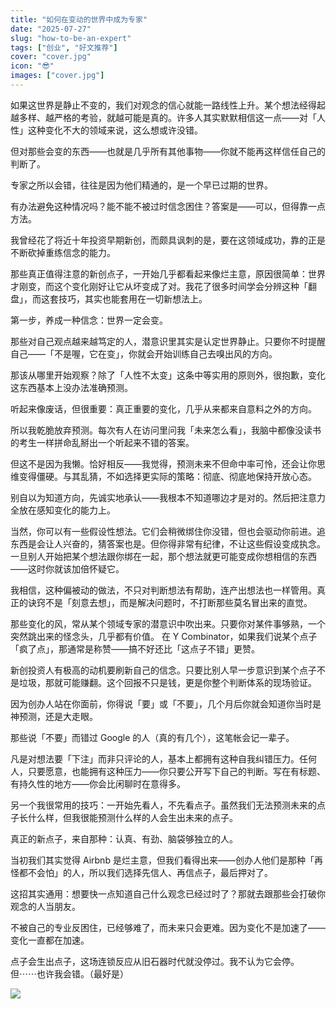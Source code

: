 ```yaml
---
title: "如何在变动的世界中成为专家"
date: "2025-07-27"
slug: "how-to-be-an-expert"
tags: ["创业", "好文推荐"]
cover: "cover.jpg"
icon: "😎"
images: ["cover.jpg"]
---
```

如果这世界是静止不变的，我们对观念的信心就能一路线性上升。某个想法经得起越多样、越严格的考验，就越可能是真的。许多人其实默默相信这一点——对「人性」这种变化不大的领域来说，这么想或许没错。



但对那些会变的东西——也就是几乎所有其他事物——你就不能再这样信任自己的判断了。



专家之所以会错，往往是因为他们精通的，是一个早已过期的世界。



有办法避免这种情况吗？能不能不被过时信念困住？答案是——可以，但得靠一点方法。



我曾经花了将近十年投资早期新创，而颇具讽刺的是，要在这领域成功，靠的正是不断砍掉重练信念的能力。



那些真正值得注意的新创点子，一开始几乎都看起来像烂主意，原因很简单：世界才刚变，而这个变化刚好让它从坏变成了对。我花了很多时间学会分辨这种「翻盘」，而这套技巧，其实也能套用在一切新想法上。



第一步，养成一种信念：世界一定会变。



那些对自己观点越来越笃定的人，潜意识里其实是认定世界静止。只要你不时提醒自己——「不是喔，它在变」，你就会开始训练自己去嗅出风的方向。



那该从哪里开始观察？除了「人性不太变」这条中等实用的原则外，很抱歉，变化这东西基本上没办法准确预测。



听起来像废话，但很重要：真正重要的变化，几乎从来都来自意料之外的方向。



所以我乾脆放弃预测。每次有人在访问里问我「未来怎么看」，我脑中都像没读书的考生一样拼命乱掰出一个听起来不错的答案。



但这不是因为我懒。恰好相反——我觉得，预测未来不但命中率可怜，还会让你思维变得僵硬。与其乱猜，不如选择更实际的策略：彻底、彻底地保持开放心态。



别自以为知道方向，先诚实地承认——我根本不知道哪边才是对的。然后把注意力全放在感知变化的能力上。



当然，你可以有一些假设性想法。它们会稍微绑住你没错，但也会驱动你前进。追东西是会让人兴奋的，猜答案也是。但你得非常有纪律，不让这些假设变成执念。
一旦别人开始把某个想法跟你绑在一起，那个想法就更可能变成你想相信的东西——这时你就该加倍怀疑它。



我相信，这种偏被动的做法，不只对判断想法有帮助，连产出想法也一样管用。真正的诀窍不是「刻意去想」，而是解决问题时，不打断那些莫名冒出来的直觉。



那些变化的风，常从某个领域专家的潜意识中吹出来。只要你对某件事够熟，一个突然跳出来的怪念头，几乎都有价值。
在 Y Combinator，如果我们说某个点子「疯了点」，那通常是称赞——搞不好还比「这点子不错」更赞。



新创投资人有极高的动机要刷新自己的信念。只要比别人早一步意识到某个点子不是垃圾，那就可能赚翻。这个回报不只是钱，更是你整个判断体系的现场验证。



因为创办人站在你面前，你得说「要」或「不要」，几个月后你就会知道你当时是神预测，还是大走眼。



那些说「不要」而错过 Google 的人（真的有几个），这笔帐会记一辈子。



凡是对想法要「下注」而非只评论的人，基本上都拥有这种自我纠错压力。任何人，只要愿意，也能拥有这种压力——你只要公开写下自己的判断。写在有标题、有持久性的地方——你会比闲聊时在意得多。



另一个我很常用的技巧：一开始先看人，不先看点子。虽然我们无法预测未来的点子长什么样，但我很能预测什么样的人会生出未来的点子。



真正的新点子，来自那种：认真、有劲、脑袋够独立的人。



当初我们其实觉得 Airbnb 是烂主意，但我们看得出来——创办人他们是那种「再怪都不会怕」的人，所以我们选择先信人、再信点子，最后押对了。



这招其实通用：想要快一点知道自己什么观念已经过时了？那就去跟那些会打破你观念的人当朋友。



不被自己的专业反困住，已经够难了，而未来只会更难。因为变化不是加速了——变化一直都在加速。



点子会生出点子，这场连锁反应从旧石器时代就没停过。我不认为它会停。
但⋯⋯也许我会错。（最好是）




![](https://prod-files-secure.s3.us-west-2.amazonaws.com/112d0858-5090-4d34-a606-b75eb8d65fd2/46476355-9cf3-4e99-9b7a-3531bc426380/1000202064.png?X-Amz-Algorithm=AWS4-HMAC-SHA256&X-Amz-Content-Sha256=UNSIGNED-PAYLOAD&X-Amz-Credential=ASIAZI2LB4666BZVA5KQ%2F20250827%2Fus-west-2%2Fs3%2Faws4_request&X-Amz-Date=20250827T211211Z&X-Amz-Expires=3600&X-Amz-Security-Token=IQoJb3JpZ2luX2VjEDwaCXVzLXdlc3QtMiJHMEUCIQDayqRRfXCV1l%2BajuLDCTYWllGEk4KayBY%2Byr9gft%2B3awIgWTQrHox87PAfz1r4xWSBFthlv2iiBswzs%2BWDe5qh6nYqiAQIlf%2F%2F%2F%2F%2F%2F%2F%2F%2F%2FARAAGgw2Mzc0MjMxODM4MDUiDFS%2BtEmr%2B5mMB%2BkudyrcA6%2FCdz7c0usQ%2F0ongburYidD5QuDTqpaDVEdWYzW1vcCLyTmmatjtVWGLJIGhRery2Lwmwqcp4OuW7ZDBp%2FjhfBKOZfTIdh6alol5l5gHs0A2SZ3n1Gw3G4MpkHRaEAtp%2FcnNMX1XXwijSjcdlpO%2BAre%2Bew1stEMQwvVH1FjC%2Fe6ayFyHKxxFaYPnqdulWOIiEBPCEDDHZdwJD8gHwc5fZo9retWW%2BmBCZ4f3vbbKOxgOn8NwNOPKsFJrF0A%2BXcf1qdnN0MhgrVh5kqZsmZGj%2FSgLopUSxXoEuFsZgQ41koW2fV1xrhs9IvDxJ96Ad8wrvtLHFDBxc19gD9Kg8Cy3cXNup2UcRyE%2BEULs6r68RYOkQDhk0QtS7%2BesHYr5DQHJlrpE73A00GMknCZlFryRNDMByo%2FNUr4qtELmiJ4Kl6xHYnb1iAr5sO%2Fzrn2sRIKm4aD1wqpN5esSeD2k9xX4x9ryVPv0Otw0MdTLh7%2FuJ9h4gNu6YvpR5mC8zL1PzPPxona3YFqrP1kCy8qSpHDXatsgI4MpvBk3qLKLrIHAyvX5xuzYP5tTwNjGG6gwUzs2GLUsLsYF7wcvAjENjrnBR5yxMyRzvSsjdfYx%2BOzuXHnv%2BGtiZgpjejCEywTMKjFvcUGOqUBYkTsbqOQReca04S0%2B5MbRiKWVt9t1%2BIXkvsFRwwsaHpsgubuYa7eU5VMZPvf77kn3%2FFOb%2BTbF6X80%2FIBiAKp1WItOfOiiAgU2nLtnDvQZRIph11anVwlMqksK%2BY6Wl5ZAGqeSUA7o5CM1MxF%2Bp4LWcoFaZNx2xVd90Z2mbFs6AO1CGHO7G5rxSkHAra%2BDeXLh%2FfOV5MjTj0XQUz%2Bhlm2%2FI8pP%2Fr2&X-Amz-Signature=19f2fa13dabd5c824c835a70fb23bf9d8af1ed629424e1df9cd4a1e2bfdd310e&X-Amz-SignedHeaders=host&x-amz-checksum-mode=ENABLED&x-id=GetObject)

